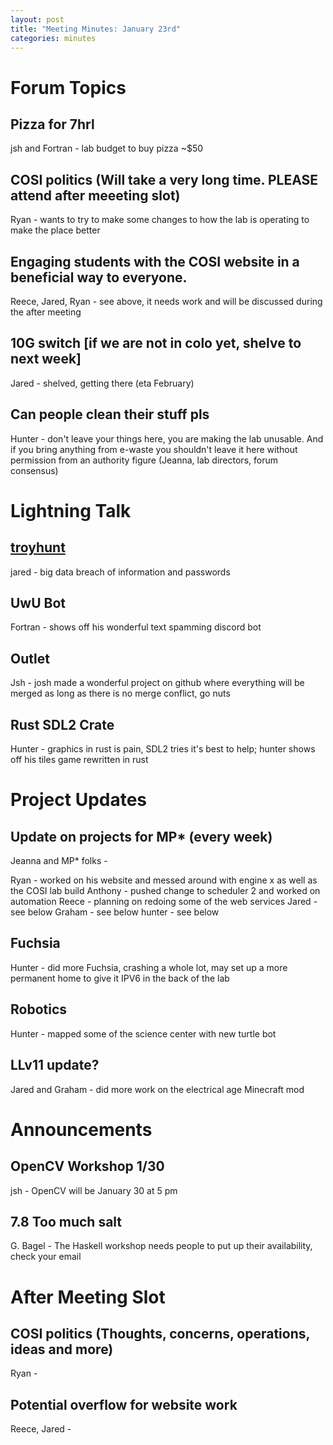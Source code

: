 ```yaml
---
layout: post
title: "Meeting Minutes: January 23rd"
categories: minutes
---
```


# Forum Topics

## Pizza for 7hrl
jsh and Fortran - lab budget to buy pizza ~$50

## COSI politics (Will take a very long time. PLEASE attend after meeeting slot)
Ryan - wants to try to make some changes to how the lab is operating to make the place better

## Engaging students with the COSI website in a beneficial way to everyone.
Reece, Jared, Ryan - see above, it needs work and will be discussed during the after meeting

## 10G switch [if we are not in colo yet, shelve to next week]
Jared - shelved, getting there (eta February)

## Can people clean their stuff pls
Hunter - don't leave your things here, you are making the lab unusable. And if you bring anything from e-waste you shouldn't leave it here without permission from an authority figure (Jeanna, lab directors, forum consensus)

# Lightning Talk

## [troyhunt](https://www.troyhunt.com/the-773-million-record-collection-1-data-reach/)
jared - big data breach of information and passwords

## UwU Bot
Fortran - shows off his wonderful text spamming discord bot

## Outlet
Jsh - josh made a wonderful project on github where everything will be merged as long as there is no merge conflict, go nuts

## Rust SDL2 Crate
Hunter - graphics in rust is pain, SDL2 tries it's best to help; hunter shows off his tiles game rewritten in rust

# Project Updates

## Update on projects for MP* (every week)
Jeanna and MP* folks -

Ryan - worked on his website and messed around with engine x as well as the COSI lab build
Anthony - pushed change to scheduler 2 and worked on automation
Reece - planning on redoing some of the web services
Jared - see below
Graham - see below
hunter - see below

## Fuchsia
Hunter - did more Fuchsia, crashing a whole lot, may set up a more permanent home to give it IPV6 in the back of the lab

## Robotics
Hunter - mapped some of the science center with new turtle bot

## LLv11 update?
Jared and Graham - did more work on the electrical age Minecraft mod

# Announcements

## OpenCV Workshop 1/30
jsh - OpenCV will be January 30 at 5 pm

## 7.8 Too much salt
G. Bagel - The Haskell workshop needs people to put up their availability, check your email

# After Meeting Slot

## COSI politics (Thoughts, concerns, operations, ideas and more)
Ryan -

## Potential overflow for website work
Reece, Jared -
